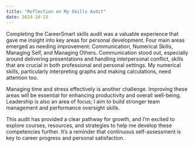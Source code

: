```yaml
---
title: "Reflection on My Skills Audit"
date: 2024-10-15
---
```

Completing the CareerSmart skills audit was a valuable experience that gave me insight into key areas for personal development.
Four main areas emerged as needing improvement: Communication, Numerical Skills, Managing Self, and Managing Others. 
Communication stood out, especially around delivering presentations and handling interpersonal conflict, skills that are crucial in both professional and personal settings. 
My numerical skills, particularly interpreting graphs and making calculations, need attention too.

Managing time and stress effectively is another challenge. 
Improving these areas will be essential for enhancing productivity and overall well-being. 
Leadership is also an area of focus; I aim to build stronger team management and performance oversight skills.

This audit has provided a clear pathway for growth, and I’m excited to explore courses, resources, and strategies to help me develop these competencies further. 
It’s a reminder that continuous self-assessment is key to career progress and personal satisfaction.